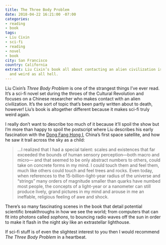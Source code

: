 ```yaml
---
title: The Three Body Problem
date: 2018-04-22 16:21:00 -07:00
categories:
- reading
- book
tags:
- Liu Cixin
- sci-fi
- reading
- novel
- book
city: San Francisco
country: California
extract: Liu Cixin’s book all about contacting an alien civilization is outstanding
  and weird as all hell.
---
```


Liu Cixin’s _Three Body Problem_ is one of the strangest things I’ve ever read. It’s a sci-fi novel set during the throes of the Cultural Revolution and focuses on a Chinese researcher who makes contact with an alien civilization. It’s the sort of topic that’s been partly written about to death, however! Liu’s book is altogether different because it makes sci-fi truly weird again.

I really don’t want to describe too much of it because it’ll spoil the show but I’m more than happy to spoil the postscript where Liu describes his early fascination with the [Dong Fang Hong I](https://en.wikipedia.org/wiki/Dong_Fang_Hong_I), China’s first space satellite, and how he saw it trail across the sky as a child:

> ...I realized that I had a special talent: scales and existences that far exceeded the bounds of human sensory perception—both macro and micro— and that seemed to be only abstract numbers to others, could take on concrete forms in my mind. I could touch them and feel them, much like others could touch and feel trees and rocks. Even today, when references to the 15-billion-light-year radius of the universe and “strings” many orders of magnitude smaller than quarks have numbed most people, the concepts of a light-year or a nanometer can still produce lively, grand pictures in my mind and arouse in me an ineffable, religious feeling of awe and shock.

There’s so many fascinating scenes in the book that detail potential scientific breakthroughs in how we see the world; from computers that can fit into photons called _sophons_, to bouncing radio waves off the sun in order to make it flash in the night sky like an extrastellar lighthouse.

If sci-fi stuff is of even the slightest interest to you then I would recommend _The Three Body Problem_ in a heartbeat.
